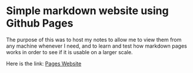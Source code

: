 # Simple markdown website using Github Pages

The purpose of this was to host my notes to allow me to view them 
from any machine whenever I need, and to learn and test how markdown
pages works in order to see if it is usable on a larger scale.

Here is the link: [Pages Website](https://atidyshirt.github.io/university-notes/)
